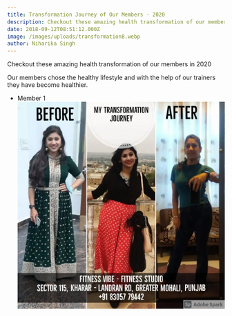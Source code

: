 ```yaml
---
title: Transformation Journey of Our Members - 2020
description: Checkout these amazing health transformation of our members in 2020
date: 2018-09-12T08:51:12.000Z
image: /images/uploads/transformation8.webp
author: Niharika Singh
---
```

Checkout these amazing health transformation of our members in 2020

Our members chose the healthy lifestyle and with the help of our trainers they have become healthier.

   * Member 1
![Example image](images/uploads/transformation8.webp)
